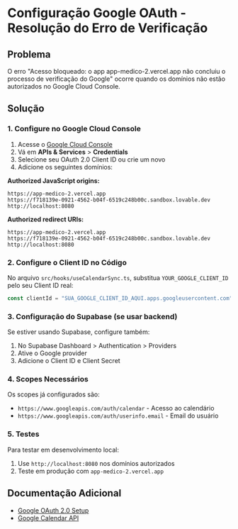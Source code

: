 # Configuração Google OAuth - Resolução do Erro de Verificação

## Problema
O erro "Acesso bloqueado: o app app-medico-2.vercel.app não concluiu o processo de verificação do Google" ocorre quando os domínios não estão autorizados no Google Cloud Console.

## Solução

### 1. Configure no Google Cloud Console

1. Acesse o [Google Cloud Console](https://console.cloud.google.com)
2. Vá em **APIs & Services** > **Credentials**
3. Selecione seu OAuth 2.0 Client ID ou crie um novo
4. Adicione os seguintes domínios:

**Authorized JavaScript origins:**
```
https://app-medico-2.vercel.app
https://f718139e-0921-4562-b04f-6519c248b00c.sandbox.lovable.dev
http://localhost:8080
```

**Authorized redirect URIs:**
```
https://app-medico-2.vercel.app
https://f718139e-0921-4562-b04f-6519c248b00c.sandbox.lovable.dev
http://localhost:8080
```

### 2. Configure o Client ID no Código

No arquivo `src/hooks/useCalendarSync.ts`, substitua `YOUR_GOOGLE_CLIENT_ID` pelo seu Client ID real:

```javascript
const clientId = "SUA_GOOGLE_CLIENT_ID_AQUI.apps.googleusercontent.com";
```

### 3. Configuração do Supabase (se usar backend)

Se estiver usando Supabase, configure também:
1. No Supabase Dashboard > Authentication > Providers
2. Ative o Google provider
3. Adicione o Client ID e Client Secret

### 4. Scopes Necessários

Os scopes já configurados são:
- `https://www.googleapis.com/auth/calendar` - Acesso ao calendário
- `https://www.googleapis.com/auth/userinfo.email` - Email do usuário

### 5. Testes

Para testar em desenvolvimento local:
1. Use `http://localhost:8080` nos domínios autorizados
2. Teste em produção com `app-medico-2.vercel.app`

## Documentação Adicional

- [Google OAuth 2.0 Setup](https://developers.google.com/identity/oauth2/web/setup)
- [Google Calendar API](https://developers.google.com/calendar/api/quickstart/js)